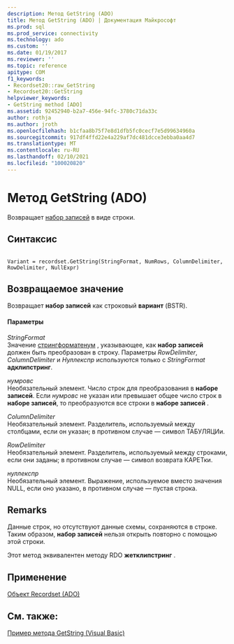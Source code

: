 ```yaml
---
description: Метод GetString (ADO)
title: Метод GetString (ADO) | Документация Майкрософт
ms.prod: sql
ms.prod_service: connectivity
ms.technology: ado
ms.custom: ''
ms.date: 01/19/2017
ms.reviewer: ''
ms.topic: reference
apitype: COM
f1_keywords:
- Recordset20::raw_GetString
- Recordset20::GetString
helpviewer_keywords:
- GetString method [ADO]
ms.assetid: 92452940-b2a7-456e-94fc-3780c71da33c
author: rothja
ms.author: jroth
ms.openlocfilehash: b1cfaa8b75f7e8d1dfb5fc0cecf7e5d99634960a
ms.sourcegitcommit: 917df4ffd22e4a229af7dc481dcce3ebba0aa4d7
ms.translationtype: MT
ms.contentlocale: ru-RU
ms.lasthandoff: 02/10/2021
ms.locfileid: "100020820"
---
```

# <a name="getstring-method-ado"></a>Метод GetString (ADO)
Возвращает [набор записей](./recordset-object-ado.md) в виде строки.  
  
## <a name="syntax"></a>Синтаксис  
  
```  
  
Variant = recordset.GetString(StringFormat, NumRows, ColumnDelimiter, RowDelimiter, NullExpr)  
```  
  
## <a name="return-value"></a>Возвращаемое значение  
 Возвращает **набор записей** как строковый **вариант** (BSTR).  
  
#### <a name="parameters"></a>Параметры  
 *StringFormat*  
 Значение [стрингформатенум](./stringformatenum.md) , указывающее, как **набор записей** должен быть преобразован в строку. Параметры *RowDelimiter*, *ColumnDelimiter* и *Нуллекспр* используются только с *StringFormat* **адклипстринг**.  
  
 *нумровс*  
 Необязательный элемент. Число строк для преобразования в **наборе записей**. Если *нумровс* не указан или превышает общее число строк в **наборе записей**, то преобразуются все строки в **наборе записей** .  
  
 *ColumnDelimiter*  
 Необязательный элемент. Разделитель, используемый между столбцами, если он указан; в противном случае — символ ТАБУЛЯЦИи.  
  
 *RowDelimiter*  
 Необязательный элемент. Разделитель, используемый между строками, если они заданы; в противном случае — символ возврата КАРЕТки.  
  
 *нуллекспр*  
 Необязательный элемент. Выражение, используемое вместо значения NULL, если оно указано, в противном случае — пустая строка.  
  
## <a name="remarks"></a>Remarks  
 Данные строк, но отсутствуют данные схемы, сохраняются в строке. Таким образом, **набор записей** нельзя открыть повторно с помощью этой строки.  
  
 Этот метод эквивалентен методу RDO **жетклипстринг** .  
  
## <a name="applies-to"></a>Применение  
 [Объект Recordset (ADO)](./recordset-object-ado.md)  
  
## <a name="see-also"></a>См. также:  
 [Пример метода GetString (Visual Basic)](./getstring-method-example-vb.md)